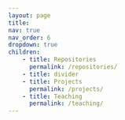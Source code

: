 ```yaml
---
layout: page
title: 
nav: true
nav_order: 6
dropdown: true
children:
    - title: Repositories
      permalink: /repositories/
    - title: divider
    - title: Projects
      permalink: /projects/
    - title: Teaching
      permalink: /teaching/
---
```

